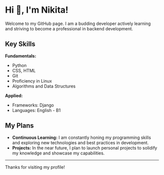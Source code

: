 # Hi 👋, I'm Nikita!

Welcome to my GitHub page. I am a budding developer actively learning and striving to become a professional in backend development.

## Key Skills

**Fundamentals:**
- Python
- CSS, HTML
- Git
- Proficiency in Linux
- Algorithms and Data Structures

**Applied:**
- Frameworks: Django
- Languages: English - B1

## My Plans

- **Continuous Learning:** I am constantly honing my programming skills and exploring new technologies and best practices in development.
- **Projects:** In the near future, I plan to launch personal projects to solidify my knowledge and showcase my capabilities.

---

Thanks for visiting my profile!
